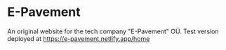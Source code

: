 # E-Pavement
An original website for the tech company "E-Pavement" OÜ. Test version deployed at https://e-pavement.netlify.app/home
